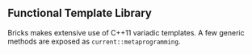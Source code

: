 ## Functional Template Library

Bricks makes extensive use of C++11 variadic templates. A few generic methods are exposed as `current::metaprogramming`.
